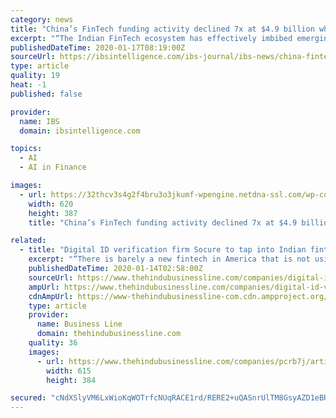 ```yaml
---
category: news
title: "China’s FinTech funding activity declined 7x at $4.9 billion while India doubled"
excerpt: "“The Indian FinTech ecosystem has effectively imbibed emerging technologies and has significantly benefited from supporting regulatory policies in the country. Further, owing to IoT, AI, and Blockchain technologies constantly evolving the start-up space, the Indian FinTech industry is operating on a futuristic perspective and thus is also ..."
publishedDateTime: 2020-01-17T08:19:00Z
sourceUrl: https://ibsintelligence.com/ibs-journal/ibs-news/china-fintech-funding-decline-massive-seven-times-india-doubles/
type: article
quality: 19
heat: -1
published: false

provider:
  name: IBS
  domain: ibsintelligence.com

topics:
  - AI
  - AI in Finance

images:
  - url: https://32thcv3s4g2f4bru3o3jkumf-wpengine.netdna-ssl.com/wp-content/uploads/2016/12/funding.jpg
    width: 620
    height: 387
    title: "China’s FinTech funding activity declined 7x at $4.9 billion while India doubled"

related:
  - title: "Digital ID verification firm Socure to tap into Indian fintech market, double headcount"
    excerpt: "“There is barely a new fintech in America that is not using Socure. Hopefully, we can be an enabler to help fintechs in India as well.” The New York-headquartered company uses artificial intelligence (AI) and machine learning (ML) with online/offline data intelligence from email, address, phone, IP and social media accounts to verify ..."
    publishedDateTime: 2020-01-14T02:58:00Z
    sourceUrl: https://www.thehindubusinessline.com/companies/digital-id-verification-firm-socure-to-tap-into-indian-fintech-market-double-headcount/article30560507.ece
    ampUrl: https://www.thehindubusinessline.com/companies/digital-id-verification-firm-socure-to-tap-into-indian-fintech-market-double-headcount/article30560507.ece/amp/
    cdnAmpUrl: https://www-thehindubusinessline-com.cdn.ampproject.org/c/s/www.thehindubusinessline.com/companies/digital-id-verification-firm-socure-to-tap-into-indian-fintech-market-double-headcount/article30560507.ece/amp/
    type: article
    provider:
      name: Business Line
      domain: thehindubusinessline.com
    quality: 36
    images:
      - url: https://www.thehindubusinessline.com/companies/pcrb7j/article30560506.ece/ALTERNATES/LANDSCAPE_615/Tom-Socure
        width: 615
        height: 384

secured: "cNdXSlyVM6LxWioKqWOTrfcNUqRACE1rd/RERE2+uQASnrUlTM8GsyAZD1eBRhqM6Cv/h/Mv70PrqTO9iDP4GhdlMX3Vw8HGmnYSesv+JbarzLTDeWHdt9DcjQmjb1roFhOZybOqI4XGcQ/EYie2THK7KUn239VKCgLk/r/9YylpN0+ii5eEq7+rDj7fa0+zctXN9Zb58UP6nB5FAPaDQkBPPZ8V20Y5X+pY3+Pybj9WGozW55SqwqVH7rassu0G4yFrdvYNJ7+0YupOa0yYR+P53YwxByIv8tkhXsgO+5s=;iM6fN6kJobWfqDMGd5Sz1g=="
---
```


